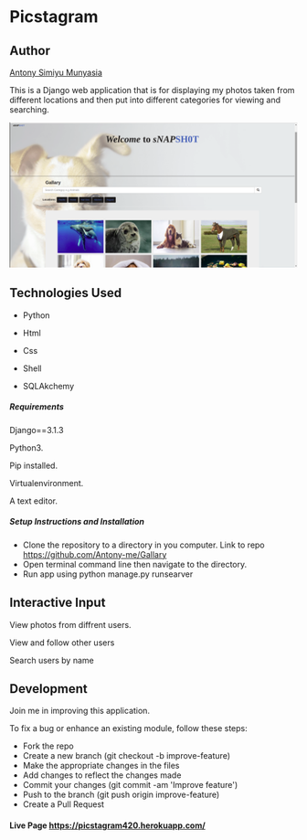 # Picstagram

## Author

[Antony Simiyu  Munyasia](https://github.com/Antony-me)

This is a Django web application that is for displaying my photos taken from different locations and then put into different categories for viewing and searching.

<img src="static/images/gallary-app.png">

## Technologies Used

- Python

- Html

- Css 

- Shell

- SQLAkchemy


##### Requirements

Django==3.1.3

Python3.

Pip installed.

Virtualenvironment.

A text editor.

##### Setup Instructions and Installation
- Clone the repository to a directory in you computer. Link to repo https://github.com/Antony-me/Gallary
- Open terminal command line then navigate to the directory.
- Run app using python manage.py runsearver



## Interactive Input

View photos from diffrent users.

View and follow other users

Search users by name


## Development

Join me in improving this application.

To fix a bug or enhance an existing module, follow these steps:
- Fork the repo
- Create a new branch (git checkout -b improve-feature)
- Make the appropriate changes in the files
- Add changes to reflect the changes made
- Commit your changes (git commit -am 'Improve feature')
- Push to the branch (git push origin improve-feature)
- Create a Pull Request

#### Live Page https://picstagram420.herokuapp.com/
